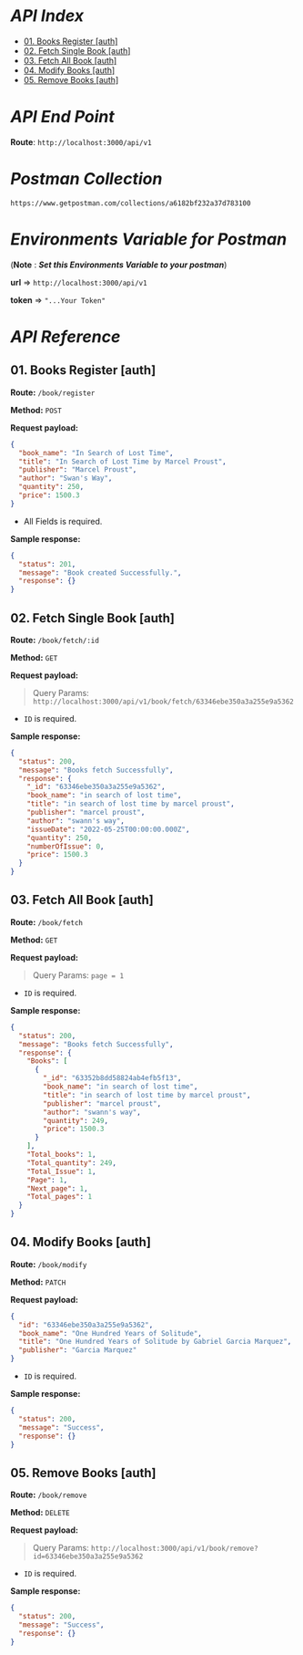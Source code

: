 # _API Index_

- [01. Books Register [auth]](#01-books-register-auth)
- [02. Fetch Single Book [auth]](#02-fetch-single-book-auth)
- [03. Fetch All Book [auth]](#03-fetch-all-book-auth)
- [04. Modify Books [auth]](#04-modify-books-auth)
- [05. Remove Books [auth]](#05-remove-books-auth)

# _API End Point_

**Route**: `http://localhost:3000/api/v1`

# _Postman Collection_

```
https://www.getpostman.com/collections/a6182bf232a37d783100
```

# _Environments Variable for Postman_

(**Note** : _**Set this Environments Variable to your postman**_)

**url** => `http://localhost:3000/api/v1`

**token** => `"...Your Token"`

# _API Reference_

## 01. Books Register [auth]

**Route:**
`/book/register`

**Method:**
`POST`

**Request payload:**

```json
{
  "book_name": "In Search of Lost Time",
  "title": "In Search of Lost Time by Marcel Proust",
  "publisher": "Marcel Proust",
  "author": "Swan's Way",
  "quantity": 250,
  "price": 1500.3
}
```

- All Fields is required.

**Sample response:**

```json
{
  "status": 201,
  "message": "Book created Successfully.",
  "response": {}
}
```

## 02. Fetch Single Book [auth]

**Route:**
`/book/fetch/:id`

**Method:**
`GET`

**Request payload:**

> Query Params: `http://localhost:3000/api/v1/book/fetch/63346ebe350a3a255e9a5362`

- `ID` is required.

**Sample response:**

```json
{
  "status": 200,
  "message": "Books fetch Successfully",
  "response": {
    "_id": "63346ebe350a3a255e9a5362",
    "book_name": "in search of lost time",
    "title": "in search of lost time by marcel proust",
    "publisher": "marcel proust",
    "author": "swann's way",
    "issueDate": "2022-05-25T00:00:00.000Z",
    "quantity": 250,
    "numberOfIssue": 0,
    "price": 1500.3
  }
}
```

## 03. Fetch All Book [auth]

**Route:**
`/book/fetch`

**Method:**
`GET`

**Request payload:**

> Query Params: `page = 1`

- `ID` is required.

**Sample response:**

```json
{
  "status": 200,
  "message": "Books fetch Successfully",
  "response": {
    "Books": [
      {
        "_id": "63352b8dd58824ab4efb5f13",
        "book_name": "in search of lost time",
        "title": "in search of lost time by marcel proust",
        "publisher": "marcel proust",
        "author": "swann's way",
        "quantity": 249,
        "price": 1500.3
      }
    ],
    "Total_books": 1,
    "Total_quantity": 249,
    "Total_Issue": 1,
    "Page": 1,
    "Next_page": 1,
    "Total_pages": 1
  }
}
```

## 04. Modify Books [auth]

**Route:**
`/book/modify`

**Method:**
`PATCH`

**Request payload:**

```json
{
  "id": "63346ebe350a3a255e9a5362",
  "book_name": "One Hundred Years of Solitude",
  "title": "One Hundred Years of Solitude by Gabriel Garcia Marquez",
  "publisher": "Garcia Marquez"
}
```

- `ID` is required.

**Sample response:**

```json
{
  "status": 200,
  "message": "Success",
  "response": {}
}
```

## 05. Remove Books [auth]

**Route:**
`/book/remove`

**Method:**
`DELETE`

**Request payload:**

> Query Params: `http://localhost:3000/api/v1/book/remove?id=63346ebe350a3a255e9a5362`

- `ID` is required.

**Sample response:**

```json
{
  "status": 200,
  "message": "Success",
  "response": {}
}
```
